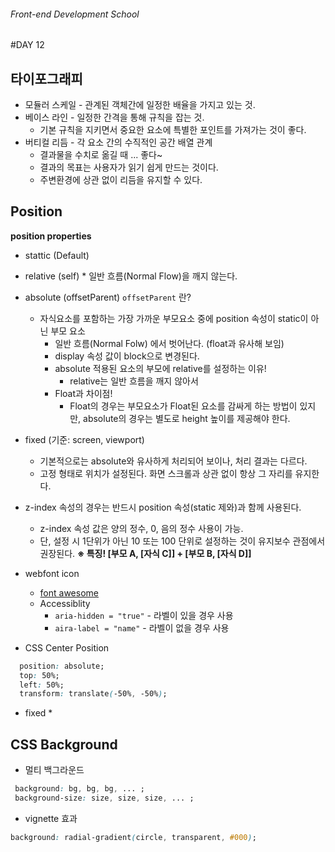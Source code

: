 ###### Front-end Development School

#DAY 12

## 타이포그래피

* 모듈러 스케일 - 관계된 객체간에 일정한 배율을 가지고 있는 것.
* 베이스 라인 - 일정한 간격을 통해 규칙을 잡는 것.
  * 기본 규칙을 지키면서 중요한 요소에 특별한 포인트를 가져가는 것이 좋다.
* 버티컬 리듬 - 각 요소 간의 수직적인 공간 배열 관계
  * 결과물을 수치로 옮길 때 ... 좋다~
  * 결과의 목표는 사용자가 읽기 쉽게 만드는 것이다. 
  * 주변환경에 상관 없이 리듬을 유지할 수 있다. 


## Position

**position properties**
* stattic (Default)
* relative (self) * 일반 흐름(Normal Flow)을 깨지 않는다.
* absolute (offsetParent)
  `offsetParent` 란?
  * 자식요소를 포함하는 가장 가까운 부모요소 중에 position 속성이 static이 아닌 부모 요소
    * 일반 흐름(Normal Folw) 에서 벗어난다. (float과 유사해 보임)
    * display 속성 값이 block으로 변경된다.
    * absolute 적용된 요소의 부모에 relative를 설정하는 이유!
      * relative는 일반 흐름을 깨지 않아서
    * Float과 차이점!
      * Float의 경우는 부모요소가 Float된 요소를 감싸게 하는 방법이 있지만,
        absolute의 경우는 별도로 height 높이를 제공해야 한다.
* fixed (기준: screen, viewport)
  * 기본적으로는 absolute와 유사하게 처리되어 보이나, 처리 결과는 다르다.
  * 고정 형태로 위치가 설정된다. 화면 스크롤과 상관 없이 항상 그 자리를 유지한다.
* z-index 속성의 경우는 반드시 position 속성(static 제와)과 함께 사용된다.
  * z-index 속성 값은 양의 정수, 0, 음의 정수 사용이 가능.
  * 단, 설정 시 1단위가 아닌 10 또는 100 단위로 설정하는 것이 유지보수 관점에서 권장된다.
**※ 특징! [부모 A, [자식 C]] + [부모 B, [자식 D]]**


* webfont icon 
  * [font awesome](http://fontawesome.io/)
  * Accessiblity
    * `aria-hidden = "true"` - 라벨이 있을 경우 사용
    * `aira-label = "name"` - 라벨이 없을 경우 사용


* CSS Center Position

```css
  position: absolute;
  top: 50%;
  left: 50%;
  transform: translate(-50%, -50%);
```

* fixed
  * 

## CSS Background

* 멀티 백그라운드

```css
 background: bg, bg, bg, ... ;
 background-size: size, size, size, ... ;
 ```

* vignette 효과

```css
background: radial-gradient(circle, transparent, #000);
```
